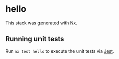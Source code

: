 # hello

This stack was generated with [Nx](https://nx.dev).

## Running unit tests

Run `nx test hello` to execute the unit tests via [Jest](https://jestjs.io).

